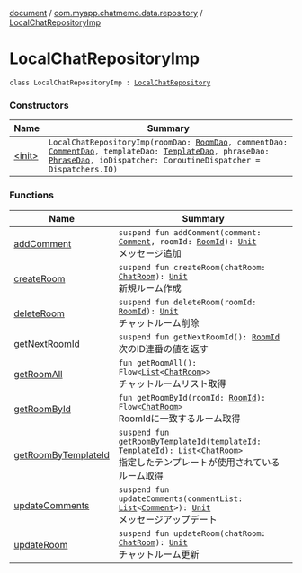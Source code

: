 [document](../../index.md) / [com.myapp.chatmemo.data.repository](../index.md) / [LocalChatRepositoryImp](./index.md)

# LocalChatRepositoryImp

`class LocalChatRepositoryImp : `[`LocalChatRepository`](../../com.myapp.chatmemo.domain.repository/-local-chat-repository/index.md)

### Constructors

| Name | Summary |
|---|---|
| [&lt;init&gt;](-init-.md) | `LocalChatRepositoryImp(roomDao: `[`RoomDao`](../../com.myapp.chatmemo.data.database.dao/-room-dao/index.md)`, commentDao: `[`CommentDao`](../../com.myapp.chatmemo.data.database.dao/-comment-dao/index.md)`, templateDao: `[`TemplateDao`](../../com.myapp.chatmemo.data.database.dao/-template-dao/index.md)`, phraseDao: `[`PhraseDao`](../../com.myapp.chatmemo.data.database.dao/-phrase-dao/index.md)`, ioDispatcher: CoroutineDispatcher = Dispatchers.IO)` |

### Functions

| Name | Summary |
|---|---|
| [addComment](add-comment.md) | `suspend fun addComment(comment: `[`Comment`](../../com.myapp.chatmemo.domain.model.value/-comment/index.md)`, roomId: `[`RoomId`](../../com.myapp.chatmemo.domain.model.value/-room-id/index.md)`): `[`Unit`](https://kotlinlang.org/api/latest/jvm/stdlib/kotlin/-unit/index.html)<br>メッセージ追加 |
| [createRoom](create-room.md) | `suspend fun createRoom(chatRoom: `[`ChatRoom`](../../com.myapp.chatmemo.domain.model.entity/-chat-room/index.md)`): `[`Unit`](https://kotlinlang.org/api/latest/jvm/stdlib/kotlin/-unit/index.html)<br>新規ルーム作成 |
| [deleteRoom](delete-room.md) | `suspend fun deleteRoom(roomId: `[`RoomId`](../../com.myapp.chatmemo.domain.model.value/-room-id/index.md)`): `[`Unit`](https://kotlinlang.org/api/latest/jvm/stdlib/kotlin/-unit/index.html)<br>チャットルーム削除 |
| [getNextRoomId](get-next-room-id.md) | `suspend fun getNextRoomId(): `[`RoomId`](../../com.myapp.chatmemo.domain.model.value/-room-id/index.md)<br>次のID連番の値を返す |
| [getRoomAll](get-room-all.md) | `fun getRoomAll(): Flow<`[`List`](https://kotlinlang.org/api/latest/jvm/stdlib/kotlin.collections/-list/index.html)`<`[`ChatRoom`](../../com.myapp.chatmemo.domain.model.entity/-chat-room/index.md)`>>`<br>チャットルームリスト取得 |
| [getRoomById](get-room-by-id.md) | `fun getRoomById(roomId: `[`RoomId`](../../com.myapp.chatmemo.domain.model.value/-room-id/index.md)`): Flow<`[`ChatRoom`](../../com.myapp.chatmemo.domain.model.entity/-chat-room/index.md)`>`<br>RoomIdに一致するルーム取得 |
| [getRoomByTemplateId](get-room-by-template-id.md) | `suspend fun getRoomByTemplateId(templateId: `[`TemplateId`](../../com.myapp.chatmemo.domain.model.value/-template-id/index.md)`): `[`List`](https://kotlinlang.org/api/latest/jvm/stdlib/kotlin.collections/-list/index.html)`<`[`ChatRoom`](../../com.myapp.chatmemo.domain.model.entity/-chat-room/index.md)`>`<br>指定したテンプレートが使用されているルーム取得 |
| [updateComments](update-comments.md) | `suspend fun updateComments(commentList: `[`List`](https://kotlinlang.org/api/latest/jvm/stdlib/kotlin.collections/-list/index.html)`<`[`Comment`](../../com.myapp.chatmemo.domain.model.value/-comment/index.md)`>): `[`Unit`](https://kotlinlang.org/api/latest/jvm/stdlib/kotlin/-unit/index.html)<br>メッセージアップデート |
| [updateRoom](update-room.md) | `suspend fun updateRoom(chatRoom: `[`ChatRoom`](../../com.myapp.chatmemo.domain.model.entity/-chat-room/index.md)`): `[`Unit`](https://kotlinlang.org/api/latest/jvm/stdlib/kotlin/-unit/index.html)<br>チャットルーム更新 |
